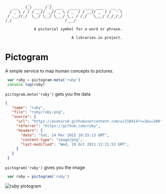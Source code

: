 
              _        __
       ___   (_) ____ / /_ ___   ___ _  ____ ___ _  __ _
      / _ \ / / / __// __// _ \ / _ `/ / __// _ `/ /  ' \
     / .__//_/  \__/ \__/ \___/ \_, / /_/   \_,_/ /_/_/_/
    /_/                        /___/

                 A pictorial symbol for a word or phrase.

                                  A libraries.io project.



# Pictogram

A simple service to map human concepts to pictures.

```js
 var ruby = pictogram.meta('ruby')
 console.log(ruby)
```

`pictogram.meta('ruby')` gets you the data

```json
{
   "name": "ruby",
   "file": "ruby/ruby.png",
   "source": {
     "url": "https://avatars0.githubusercontent.com/u/210414?v=3&s=200",
     "referrer": "https://github.com/ruby",
     "headers": {
       "date": "Sat, 14 Mar 2015 10:15:13 GMT",
       "content-type": "image/png",
       "last-modified": "Wed, 19 Oct 2011 12:21:53 GMT",
     }
   }
 }
```

`pictogram('ruby')` gives you the image

```js
 var ruby = pictogram('ruby')
```
![ruby pictogram](https://avatars0.githubusercontent.com/u/210414?v=3&s=200)
